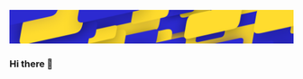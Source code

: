 

![Cool background](https://github.com/movie4/movie4/blob/main/bg.png)

<!--
**movie4/movie4** is a ✨ _special_ ✨ repository because its `README.md` (this file) appears on your GitHub profile.
-->

### Hi there 👋
